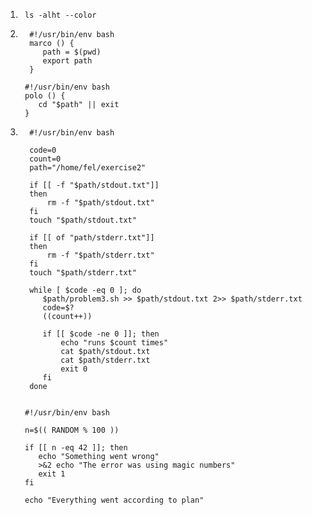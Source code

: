 1. ```shell
    ls -alht --color
    ```

2. ```shell
     #!/usr/bin/env bash
     marco () {
    	path = $(pwd)
    	export path
     }
    ```

    ```shell
     #!/usr/bin/env bash
     polo () {
    	cd "$path" || exit
     }
    ```

3. ```shell
     #!/usr/bin/env bash
    
     code=0
     count=0
     path="/home/fel/exercise2"
    
     if [[ -f "$path/stdout.txt"]]
     then
    	 rm -f "$path/stdout.txt"
     fi
     touch "$path/stdout.txt"
    
     if [[ of "path/stderr.txt"]]
     then
      	 rm -f "$path/stderr.txt"
     fi
     touch "$path/stderr.txt"
    
     while [ $code -eq 0 ]; do
    	$path/problem3.sh >> $path/stdout.txt 2>> $path/stderr.txt
    	code=$?
    	((count++))
    	
    	if [[ $code -ne 0 ]]; then
    		echo "runs $count times"
    		cat $path/stdout.txt
    		cat $path/stderr.txt
    		exit 0
    	fi
     done    
    	
    ```

    ```shell
     #!/usr/bin/env bash
    
     n=$(( RANDOM % 100 ))
    
     if [[ n -eq 42 ]]; then
        echo "Something went wrong"
        >&2 echo "The error was using magic numbers"
        exit 1
     fi
    
     echo "Everything went according to plan"
    ```

    